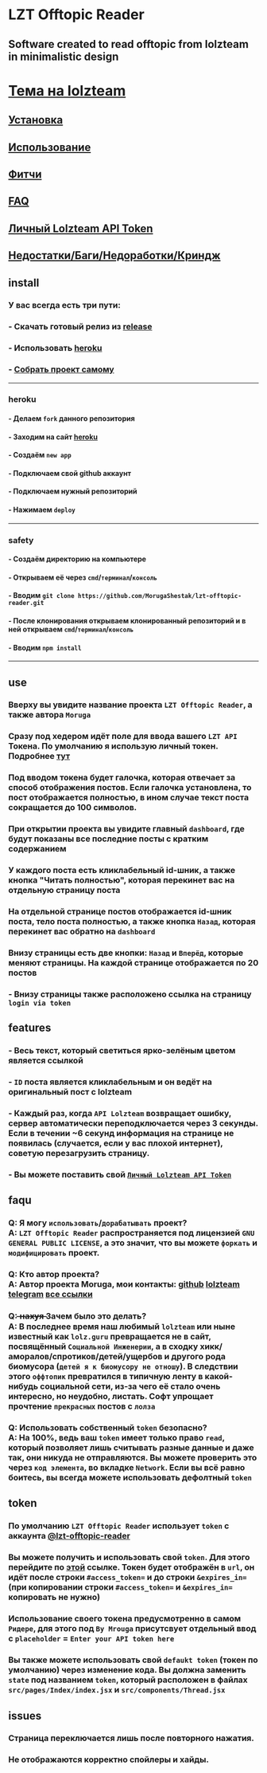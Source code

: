 # LZT Offtopic Reader 
## Software created to read offtopic from lolzteam in minimalistic design

# [Тема на lolzteam](https://lolz.guru/threads/4313735/)

## [Установка](#install)
## [Использование](#use)
## [Фитчи](#features)
## [FAQ](#faqu)
## [Личный Lolzteam API Token](#token)
## [Недостатки/Баги/Недоработки/Криндж](#issues)

## install


### У вас всегда есть три пути: 
### - Скачать готовый релиз из [release](https://github.com/MorugaShestak/lzt-offtopic-reader/releases)
### - Использовать [heroku](#heroku)
### - [Собрать проект самому](#safety)

-----

### heroku
#### - Делаем `fork` данного репозитория
#### - Заходим на сайт [heroku](https://heroku.com/)
#### - Создаём `new app`
#### - Подключаем свой github аккаунт
#### - Подключаем нужный репозиторий
#### - Нажимаем `deploy`

------

### safety
#### - Создаём директорию на компьютере
#### - Открываем её через `cmd`/`терминал`/`консоль`
#### - Вводим `git clone https://github.com/MorugaShestak/lzt-offtopic-reader.git`
#### - После клонирования открываем клонированный репозиторий и в ней открываем `cmd`/`терминал`/`консоль`
#### - Вводим `npm install`

----

## use

### Вверху вы увидите название проекта `LZT Offtopic Reader`, а также автора `Moruga`
### Сразу под хедером идёт поле для ввода вашего `LZT API` Токена. По умолчанию я использую личный токен. Подробнее [тут](#token)
### Под вводом токена будет галочка, которая отвечает за способ отображения постов. Если галочка установлена, то пост отображается полностью, в ином случае текст поста сокращается до 100 символов.
### При открытии проекта вы увидите главный `dashboard`, где будут показаны все последние посты с кратким содержанием
### У каждого поста есть кликлабельный id-шник, а также кнопка "Читать полностью", которая перекинет вас на отдельную страницу поста
### На отдельной странице постов отображается id-шник поста, тело поста полностью, а также кнопка `Назад`, которая перекинет вас обратно на `dashboard`
### Внизу страницы есть две кнопки: `Назад` и `Вперёд`, которые меняют страницы. На каждой странице отображается по 20 постов
### - Внизу страницы также расположено ссылка на страницу `login via token`


## features

### - Весь текст, который светиться ярко-зелёным цветом является ссылкой
### - `ID` поста является кликлабельным и он ведёт на оригинальный пост с lolzteam
### - Каждый раз, когда `API Lolzteam` возвращает ошибку, сервер автоматически переподключается через 3 секунды. Если в течении ~6 секунд информация на странице не появилась (случается, если у вас плохой интернет), советую перезагрузить страницу.
### - Вы можете поставить свой [`Личный Lolzteam API Token`](#token)

## faqu

### Q: Я могу `использовать`/`дорабатывать` проект? <br> A: `LZT Offtopic Reader` распространяется под лицензией `GNU GENERAL PUBLIC LICENSE`, а это значит, что вы можете `форкать` и `модифицировать` проект.
### Q: Кто автор проекта? <br> A: Автор проекта Moruga, мои контакты: [github](https://github.com/MorugaShestak) [lolzteam](https://lolz.guru/members/3842515/) [telegram](https://t.me/MorugaShest) [все ссылки](https://linktr.ee/morugashestak)
### Q:  ̶н̶а̶х̶у̶я̶  Зачем было это делать? <br> A: В последнее время наш любимый `lolzteam` или ныне известный как `lolz.guru` превращается не в сайт, посвящённый `Социальной Инженерии`, а в сходку хикк/аморалов/спротиков/детей/ущербов и другого рода биомусора (`детей я к биомусору не отношу`). В следствии этого `оффтопик` превратился в типичную ленту в какой-нибудь социальной сети, из-за чего её стало очень интересно, но неудобно, листать. Софт упрощает прочтение `прекрасных` постов с `лолза`
### Q: Использовать собственный `token` безопасно? <br> A: На 100%, ведь ваш `token` имеет только право `read`, который позволяет лишь считывать разные данные и даже так, они никуда не отправляются. Вы можете проверить это через `код элемента`, во вкладке `Network`. Если вы всё равно боитесь, вы всегда можете использовать дефолтный `token`

## token
### По умолчанию `LZT Offtopic Reader` использует `token` с аккаунта [@lzt-offtopic-reader](https://lolz.guru/members/5840017/)
### Вы можете получить и использовать свой `token`. Для этого перейдите по [этой](https://lolz.guru/account/authorize?client_id=gmbe1u75n3&response_type=token&scope=read) ссылке. Токен будет отображён в `url`, он идёт после строки `#access_token=` и до строки `&expires_in=` (при копировании строки `#access_token=` и `&expires_in=` копировать не нужно)
### Использование своего токена предусмотренно в самом `Ридере`, для этого под `By Mrouga` присутсвует отдельный ввод с `placeholder` = `Enter your API token here`
### Вы также можете использовать свой `defaukt token` (токен по умолчанию) через изменение кода. Вы должна заменить `state` под названием `token`, который расположен в файлах `src/pages/Index/index.jsx` и `src/components/Thread.jsx`

## issues
### Страница переключается лишь после повторного нажатия.
### Не отображаются корректно спойлеры и хайды.
